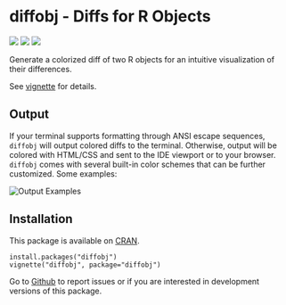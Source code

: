 # diffobj - Diffs for R Objects

[![](https://travis-ci.org/brodieG/diffobj.svg?branch=master)](https://travis-ci.org/brodieG/diffobj)
[![](https://codecov.io/github/brodieG/diffobj/coverage.svg?branch=master)](https://codecov.io/github/brodieG/diffobj?branch=master)
[![](http://www.r-pkg.org/badges/version/diffobj)](https://cran.r-project.org/web/packages/diffobj/index.html)

Generate a colorized diff of two R objects for an intuitive visualization of their differences.

See [vignette](http://htmlpreview.github.io/?https://raw.githubusercontent.com/brodieG/diffobj/master/inst/doc/diffobj.html) for details.

## Output

If your terminal supports formatting through ANSI escape sequences, `diffobj` will output colored diffs to the terminal.  Otherwise, output will be colored with HTML/CSS and sent to the IDE viewport or to your browser.  `diffobj` comes with several built-in color schemes that can be further customized.  Some examples:

![Output Examples](https://raw.githubusercontent.com/brodieG/diffobj/master/cliandrstudio.png)

## Installation

This package is available on [CRAN](https://cran.r-project.org/web/packages/diffobj/index.html).

```
install.packages("diffobj")
vignette("diffobj", package="diffobj")
```

Go to [Github](https://github.com/brodieG/diffobj) to report issues or if you
are interested in development versions of this package.

